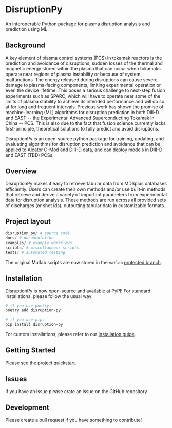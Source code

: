 
# DisruptionPy

An interoperable Python package for plasma disruption analysis and prediction using ML. 

## Background

A key element of plasma control systems (PCS) in tokamak reactors is the prediction and avoidance of disruptions, sudden losses of the thermal and magnetic energy stored within the plasma that can occur when tokamaks operate near regions of plasma instability or because of system malfunctions.
The energy released during disruptions can cause severe damage to plasma-facing components, limiting experimental operation or even the device lifetime.
This poses a serious challenge to next-step fusion experiments such as SPARC, which will have to operate near some of the limits of plasma stability to achieve its intended performance and will do so at for long and frequent intervals.
Previous work has shown the promise of machine-learning (ML) algorithms for disruption prediction in both DIII-D and EAST -- the Experimental Advanced Superconducting Tokamak in China -- PCS.
This is also due to the fact that fusion science currently lacks first-principle, theoretical solutions to fully predict and avoid disruptions. 

DisruptionPy is an open-source python package for training, updating, and evaluating algorithms for disruption prediction and avoidance that can be applied to Alcator C-Mod and DIII-D data, and can deploy models in DIII-D and EAST (TBD) PCSs.

## Overview

DisruptionPy makes it easy to retrieve tabular data from MDSplus databases efficiently.
Users can create their own methods and/or use built-in methods that retrieve and derive a variety of important parameters from experimental data for disruption analysis.
These methods are run across all provided sets of discharges (or shot ids), outputting tabular data in customizable formats.

## Project layout

```python
disruption_py/ # source code
docs/ # documentation
examples/ # example workflows
scripts/ # miscellaneous scripts
tests/ # automated testing
```

The original Matlab scripts are now stored in the `matlab` [protected branch](https://github.com/MIT-PSFC/disruption-py/tree/matlab).

## Installation

DisruptionPy is now open-source and [available at PyPI](https://pypi.org/project/disruption-py/)!
For standard installations, please follow the usual way:

```bash
# if you use poetry:
poetry add disruption-py

# if you use pip:
pip install disruption-py
```

For custom installations, please refer to our [Installation guide](docs/INSTALL.md).

## Getting Started

Please see the project [quickstart](https://mit-psfc.github.io/disruption-py/quickstart/usage_quickstart/).

## Issues

If you have an issue please crate an issue on the GitHub repository

## Development

Please create a pull request if you have something to contribute!
